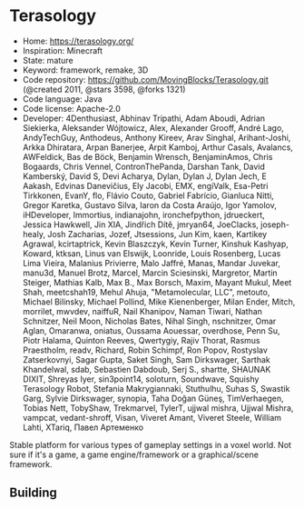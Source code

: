 # Terasology

- Home: https://terasology.org/
- Inspiration: Minecraft
- State: mature
- Keyword: framework, remake, 3D
- Code repository: https://github.com/MovingBlocks/Terasology.git (@created 2011, @stars 3598, @forks 1321)
- Code language: Java
- Code license: Apache-2.0
- Developer: 4Denthusiast, Abhinav Tripathi, Adam Aboudi, Adrian Siekierka, Aleksander Wójtowicz, Alex, Alexander Grooff, André Lago, AndyTechGuy, Anthodeus, Anthony Kireev, Arav Singhal, Arihant-Joshi, Arkka Dhiratara, Arpan Banerjee, Arpit Kamboj, Arthur Casals, Avalancs, AWFeldick, Bas de Böck, Benjamin Wrensch, BenjaminAmos, Chris Bogaards, Chris Vennel, ContronThePanda, Darshan Tank, David Kamberský, David S, Devi Acharya, Dylan, Dylan J, Dylan Jech, E Aakash, Edvinas Danevičius, Ely Jacobi, EMX, engiValk, Esa-Petri Tirkkonen, EvanY, flo, Flávio Couto, Gabriel Fabrício, Gianluca Nitti, Gregor Karetka, Gustavo Silva, Iaron da Costa Araújo, Igor Yamolov, iHDeveloper, Immortius, indianajohn, ironchefpython, jdrueckert, Jessica Hawkwell, Jin XIA, Jindřich Dítě, jmryan64, JoeClacks, joseph-healy, Josh Zacharias, Jozef, Jtsessions, Jun Kim, kaen, Kartikey Agrawal, kcirtaptrick, Kevin Blaszczyk, Kevin Turner, Kinshuk Kashyap, Koward, ktksan, Linus van Elswijk, Loonride, Louis Rosenberg, Lucas Lima Vieira, Malanius Privierre, Malo Jaffré, Manas, Mandar Juvekar, manu3d, Manuel Brotz, Marcel, Marcin Sciesinski, Margretor, Martin Steiger, Mathias Kalb, Max B., Max Borsch, Maxim, Mayant Mukul, Meet Shah, meetcshah19, Mehul Ahuja, "Metamolecular, LLC", metouto, Michael Bilinsky, Michael Pollind, Mike Kienenberger, Milan Ender, Mitch, morrilet, mwvdev, naiffuR, Nail Khanipov, Naman Tiwari, Nathan Schnitzer, Neil Moon, Nicholas Bates, Nihal Singh, nschnitzer, Omar Aglan, Omaranwa, oniatus, Oussama Aouessar, overdhose, Penn Su, Piotr Halama, Quinton Reeves, Qwertygiy, Rajiv Thorat, Rasmus Praestholm, readv, Richard, Robin Schimpf, Ron Popov, Rostyslav Zatserkovnyi, Sagar Gupta, Saket Singh, Sam Dirkswager, Sarthak Khandelwal, sdab, Sebastien Dabdoub, Serj S., shartte, SHAUNAK DIXIT, Shreyas Iyer, sin3point14, soloturn, Soundwave, Squishy Terasology Robot, Stefania Makrygiannaki, Stuthulhu, Suhas S, Swastik Garg, Sylvie Dirkswager, synopia, Taha Doğan Güneş, TimVerhaegen, Tobias Nett, TobyShaw, Trekmarvel, TylerT, ujjwal mishra, Ujjwal Mishra, vampcat, vedant-shroff, Visan, Viveret Amant, Viveret Steele, William Lahti, XTariq, Павел Артеменко

Stable platform for various types of gameplay settings in a voxel world.
Not sure if it's a game, a game engine/framework or a graphical/scene framework.

## Building
